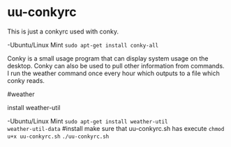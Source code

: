# uu-conkyrc
This is just a conkyrc used with conky.

  -Ubuntu/Linux Mint
  <code>sudo apt-get install conky-all</code>

Conky is a small usage program that can display system usage on the desktop. Conky can also be used to pull other
information from commands. I run the weather command once every hour which outputs to a file which conky reads.

#weather

install weather-util

  -Ubuntu/Linux Mint
  <code>sudo apt-get install weather-util weather-util-data</code>
#install
make sure that uu-conkyrc.sh has execute
<code>chmod u+x uu-conkyrc.sh</code>
<code>./uu-conkyrc.sh</code>
